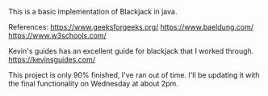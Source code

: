 This is a basic implementation of Blackjack in java.

References:
https://www.geeksforgeeks.org/
https://www.baeldung.com/
https://www.w3schools.com/

Kevin's guides has an excellent guide for blackjack that I worked through.
https://kevinsguides.com/

This project is only 90% finished, I've ran out of time. I'll be updating it with the final functionality on Wednesday at about 2pm.
